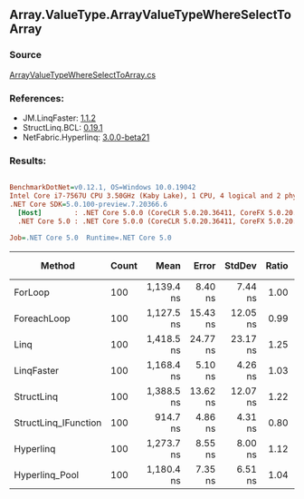 ﻿## Array.ValueType.ArrayValueTypeWhereSelectToArray

### Source
[ArrayValueTypeWhereSelectToArray.cs](../LinqBenchmarks/Array/ValueType/ArrayValueTypeWhereSelectToArray.cs)

### References:
- JM.LinqFaster: [1.1.2](https://www.nuget.org/packages/JM.LinqFaster/1.1.2)
- StructLinq.BCL: [0.19.1](https://www.nuget.org/packages/StructLinq.BCL/0.19.1)
- NetFabric.Hyperlinq: [3.0.0-beta21](https://www.nuget.org/packages/NetFabric.Hyperlinq/3.0.0-beta21)

### Results:
``` ini

BenchmarkDotNet=v0.12.1, OS=Windows 10.0.19042
Intel Core i7-7567U CPU 3.50GHz (Kaby Lake), 1 CPU, 4 logical and 2 physical cores
.NET Core SDK=5.0.100-preview.7.20366.6
  [Host]        : .NET Core 5.0.0 (CoreCLR 5.0.20.36411, CoreFX 5.0.20.36411), X64 RyuJIT
  .NET Core 5.0 : .NET Core 5.0.0 (CoreCLR 5.0.20.36411, CoreFX 5.0.20.36411), X64 RyuJIT

Job=.NET Core 5.0  Runtime=.NET Core 5.0  

```
|               Method | Count |       Mean |    Error |   StdDev | Ratio | RatioSD | Code Size |  Gen 0 | Gen 1 | Gen 2 | Allocated | CacheMisses/Op | BranchMispredictions/Op |
|--------------------- |------ |-----------:|---------:|---------:|------:|--------:|----------:|-------:|------:|------:|----------:|---------------:|------------------------:|
|              ForLoop |   100 | 1,139.4 ns |  8.40 ns |  7.44 ns |  1.00 |    0.00 |     935 B | 3.4103 |     - |     - |    7136 B |              7 |                       1 |
|          ForeachLoop |   100 | 1,127.5 ns | 15.43 ns | 12.05 ns |  0.99 |    0.01 |     934 B | 3.4103 |     - |     - |    7136 B |              7 |                       2 |
|                 Linq |   100 | 1,418.5 ns | 24.77 ns | 23.17 ns |  1.25 |    0.03 |    1713 B | 2.4319 |     - |     - |    5088 B |              9 |                       3 |
|           LinqFaster |   100 | 1,168.4 ns |  5.10 ns |  4.26 ns |  1.03 |    0.01 |    1042 B | 2.8896 |     - |     - |    6048 B |              7 |                       2 |
|           StructLinq |   100 | 1,388.5 ns | 13.62 ns | 12.07 ns |  1.22 |    0.01 |    2421 B | 0.9899 |     - |     - |    2072 B |              7 |                       3 |
| StructLinq_IFunction |   100 |   914.7 ns |  4.86 ns |  4.31 ns |  0.80 |    0.01 |    2033 B | 0.9899 |     - |     - |    2072 B |              5 |                       3 |
|            Hyperlinq |   100 | 1,273.7 ns |  8.55 ns |  8.00 ns |  1.12 |    0.01 |    2027 B | 0.9670 |     - |     - |    2024 B |              6 |                       3 |
|       Hyperlinq_Pool |   100 | 1,180.4 ns |  7.35 ns |  6.51 ns |  1.04 |    0.01 |    2719 B | 0.0267 |     - |     - |      56 B |              1 |                       3 |
